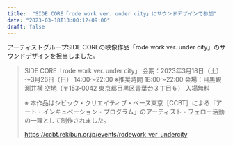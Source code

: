 ```yaml
---
title:  "SIDE CORE「rode work ver. under city」にサウンドデザインで参加"
date: "2023-03-18T13:00:12+09:00"
draft: false
---
```


アーティストグループSIDE COREの映像作品「rode work ver. under city」のサウンドデザインを担当しました。


> SIDE CORE「rode work ver. under city」
> 会期：2023年3月18日（土）～3月26日（日） 14:00～22:00 ※推奨時間 18:00〜22:00
> 会場：目黒観測井横 空地（〒153-0042 東京都目黒区青葉台３丁目６）
> 入場無料
> 
> ※ 本作品はシビック・クリエイティブ・ベース東京［CCBT］による「アート・インキュベーション・プログラム」のアーティスト・フェロー活動の一環として制作されました。
> 
> https://ccbt.rekibun.or.jp/events/rodework_ver_undercity

